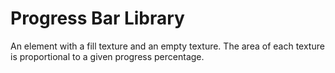 # Progress Bar Library
An element with a fill texture and an empty texture.
The area of each texture is proportional to a given progress percentage.
